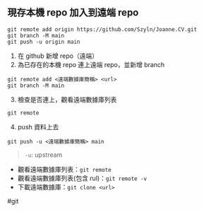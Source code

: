 ## 現存本機 repo 加入到遠端 repo
```shell
git remote add origin https://github.com/Szyln/Joanne.CV.git
git branch -M main
git push -u origin main
```

1. 在 github 新增 repo（遠端）
2. 為已存在的本機 repo 連上遠端 repo，並新增 branch
```shell
git remote add <遠端數據庫簡稱> <url>
git branch -M main
```
3. 檢查是否連上，觀看遠端數據庫列表
```shell
git remote
```
4. push 資料上去
```shell
git push -u <遠端數據庫簡稱> main
```
>`-u`: upstream

-   觀看遠端數據庫列表：`git remote`
-   觀看遠端數據庫列表(包含 rul)：`git remote -v`
-   下載遠端數據庫：`git clone <url>`


#git
